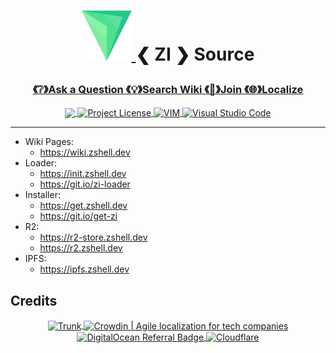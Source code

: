 <h1 align="center">
  <p><a href="https://github.com/z-shell/zi">
    <img src="https://github.com/z-shell/zi/raw/main/docs/images/logo.svg" alt="Logo" width="80px" height="80px" />
  </a>
  ❮ ZI ❯ Source</p>
</h1>
<h3 align="center">
  <a href="https://github.com/orgs/z-shell/discussions/">《❔》Ask a Question </a>
  <a href="https://z.digitalclouds.dev/search/">《💡》Search Wiki </a>
  <a href="https://github.com/z-shell/community/issues/new?assignees=&labels=%F0%9F%91%A5+member&template=membership.yml&title=team%3A+">《💜》Join </a>
  <a href="https://digitalclouds.crowdin.com/z-shell/">《🌐》Localize </a>
</h3>
<p align="center">
 <a title="Crowdin" target="_self" href="https://crowdin.digitalclouds.dev/z-shell">
    <img align="center" src="https://badges.crowdin.net/e/f108c12713ee8526ac878d5671ad6e29/localized.svg" />
  </a>
  <a title="License GPL-3.0" target="_self" href="https://www.gnu.org/licenses/gpl-3.0/">
    <img align="center" src="https://img.shields.io/badge/License-GPL%20v3-blue.svg" alt="Project License" />
  </a>
  <a title="VIM" target="_self" href="https://github.com/z-shell/zi-vim-syntax/">
    <img align="center" src="https://img.shields.io/badge/--019733?logo=vim" alt="VIM" />
  </a>
  <a title="ZI-Src" target="_self" href="https://open.vscode.dev/z-shell/zi-src/">
    <img align="center" src="https://img.shields.io/badge/--007ACC?logo=visual%20studio%20code&logoColor=ffffff" alt="Visual Studio Code" />
  </a></p><hr />
 
- Wiki Pages:
  - https://wiki.zshell.dev
- Loader:
  - https://init.zshell.dev
  - https://git.io/zi-loader
- Installer:
  - https://get.zshell.dev
  - https://git.io/get-zi
- R2:
  - https://r2-store.zshell.dev
  - https://r2.zshell.dev
- IPFS:
  - https://ipfs.zshell.dev

 <h2 align="left">Credits</h2>
 <p align="center"><a href="https://trunk.io" rel="nofollow">
  <img align="center" style="width:140px;height:40px" src="https://storage.googleapis.com/digital-space/img/brand/trunk/trunk-white.svg" alt="Trunk" />
 </a>
 <a href="https://crowdin.com/?utm_source=badge&utm_medium=referral&utm_campaign=badge-add-on" rel="nofollow">
  <img align="center" style="width:140;height:40px" src="https://storage.googleapis.com/digital-space/img/brand/crowdin/localization-at-dark-rounded@2x.png" srcset="https://badges.crowdin.net/badge/light/crowdin-on-dark.png 1x,https://badges.crowdin.net/badge/light/crowdin-on-dark@2x.png 2x"alt="Crowdin | Agile localization for tech companies" />
 </a>
 <a href="https://www.digitalocean.com/?refcode=090bdb63f800&utm_campaign=Referral_Invite&utm_medium=Referral_Program&utm_source=badge" rel="nofollow">
  <img align="center" style="width:140px;height:40px" src="https://web-platforms.sfo2.digitaloceanspaces.com/WWW/Badge%203.svg" alt="DigitalOcean Referral Badge" />
 </a>
 <a href="https://cloudflare.com" rel="nofollow">
  <img align="center" style="width:140px;height:40px" src="https://storage.googleapis.com/digital-space/img/brand/cloudflare/cf-logo-v-rgb.png" alt="Cloudflare" />
 </a></p>
